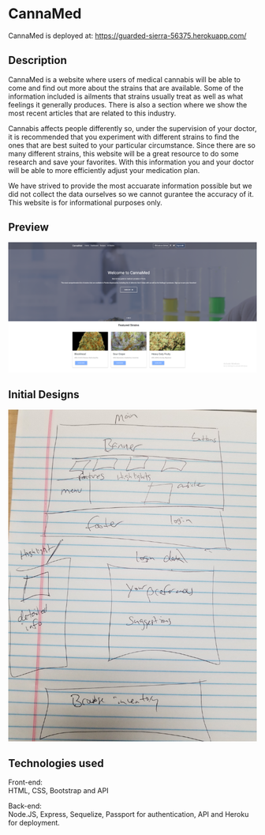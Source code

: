# CannaMed

CannaMed is deployed at: https://guarded-sierra-56375.herokuapp.com/

## Description

CannaMed is a website where users of medical cannabis will be able to come and find out more about the strains that are available. Some of the information included is ailments that strains usually treat as well as what feelings it generally produces. There is also a section where we show the most recent articles that are related to this industry.

Cannabis affects people differently so, under the supervision of your doctor, it is recommended that you experiment with different strains to find the ones that are best suited to your particular circumstance. Since there are so many different strains, this website will be a great resource to do some research and save your favorites. With this information you and your doctor will be able to more efficiently adjust your medication plan.

We have strived to provide the most accuarate information possible but we did not collect the data ourselves so we cannot gurantee the accuracy of it. This website is for informational purposes only.

## Preview

!["Front Page"](./public/images/CannMed.png)

## Initial Designs

!["Initial Design"](./public/images/wireframe.jpg)

## Technologies used

Front-end:  
HTML, CSS, Bootstrap and API

Back-end:  
Node.JS, Express, Sequelize, Passport for authentication, API and Heroku for deployment.
